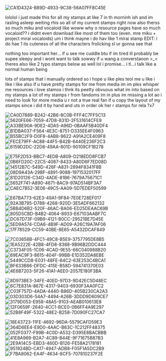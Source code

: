 ![CA1D4324-B89D-4933-9C38-56A07FF8C45E](https://github.com/koryeone/README/assets/135865337/084852df-7faf-4519-8656-f2db21867351)

lololol i just made this for all my stamps at like 7 in th morninh ish and im rasling asleep weiting rhis so all of my current stamps right now 
also therss so much miku and vocaloid like woww why o resource pages have so much vocaloid?? i didnt even download like most of them too (even. mre miku + project mirai vocaloids) um i think mayne i do hav like 1 mirai stamp EDIT: i do hae 1 its cuteness of all the characters frolicking sl ur gonna see that

nothing too important her... if u see me cuddle btu if im tired ill probably be supee sleepy and i wont want to talk sowwy if u wang a converstaoon >_< theres also like 2  typo stamps below as well lol i promise... i tl...i talk like a normal human being

lots of stamps that i manually ordered so i hope u like ples teol me u like i like i like also if u have pretty stamps for me from media im im ples whisper me resources i love stamos i thnk its peetty obvuous what im into based on my stamps a lot of my stamps r from fandoms im in plus im missing a lot ao i need to look for more media u r not a true real fan if u copy the layout of my stamps since i did it by hand and uts in order ok her r stamps for rela ?x7

![CA0D7889-B242-42B6-8C0B-FFF4C7FF5C13](https://github.com/koryeone/README/assets/135865337/6d3e313b-340b-490b-ab45-8199a1524b57) ![5620FE66-7059-47D8-831D-2F531614CFE9](https://github.com/koryeone/README/assets/135865337/17725fb6-e001-4f59-a010-984e7dfaea5e) ![A33BE90A-9DE2-4DA5-A96D-0BAAF5B40DF4](https://github.com/koryeone/README/assets/135865337/018fce71-7535-46a1-9179-83af978271a2) ![B1DBA037-F564-4E3C-8751-D335EE4F0963](https://github.com/koryeone/README/assets/135865337/c1a1c9c8-ba64-427b-88bc-99fcdaf730c7) ![B55BC2F9-D0F8-4AB8-9622-A91A2CE409F8](https://github.com/koryeone/README/assets/135865337/80592d8e-565c-47fd-8724-ba003ab37d5d) ![FECE79FF-AC88-44F5-B42B-6440E236F2C3](https://github.com/koryeone/README/assets/135865337/5bda5ef3-c73b-4844-8eae-d89eebd9c839) ![6159D2DC-22D8-49AA-801D-90109CF1B278](https://github.com/koryeone/README/assets/135865337/60f36e43-f922-470c-89c5-d13fd1206226)

![E75F2D53-BBC7-4EDB-A809-D218EDD8FCB7](https://github.com/koryeone/README/assets/135865337/3820f9a0-eaf6-44e8-920e-580622d994a2) ![0B6FD20C-22C5-4087-8433-A80D6F7ED08D](https://github.com/koryeone/README/assets/135865337/f4d6d396-8c94-4a79-8ba3-44ad17bd7939) ![14512B7C-549D-426F-A831-2894F8341F8B](https://github.com/koryeone/README/assets/135865337/56d4daa5-344e-47ee-8dc3-44a89ff185aa) ![08D9A43A-29BF-4891-9088-1971532017FF](https://github.com/koryeone/README/assets/135865337/6c0c2742-c34f-46e7-b813-90608daf782e) ![81D20126-C34D-4ADE-81B6-7679A75671C1](https://github.com/koryeone/README/assets/135865337/fdd6f439-bcae-43ed-b24b-4f260405c512) ![5652F741-A890-4671-8AC9-97AD514BF3A7](https://github.com/koryeone/README/assets/135865337/5344bc7c-e0fb-4c80-9854-d2febc3307bd) ![CAEC7B52-3E06-49C5-AA09-5D7EDEF50599](https://github.com/koryeone/README/assets/135865337/53e0c90d-eb4e-4b7b-a109-5657ab1ff3ab)

![E67BA773-62E3-49A1-9F84-7E0E728EF017](https://github.com/koryeone/README/assets/135865337/c11bf903-3222-4ae5-815e-656c336397b1) ![92A3B795-D788-4268-920D-3E5ADF662132](https://github.com/koryeone/README/assets/135865337/72088ede-961e-4511-9423-dc2b0ff0966d) ![5BB4D6B2-520F-46AC-BA06-ED25DEAAC69B](https://github.com/koryeone/README/assets/135865337/a2dbd881-3f7f-46ed-9f20-c51169998c6d) ![805D5CBD-B4B2-4064-8933-E67103AABF7C](https://github.com/koryeone/README/assets/135865337/318db8af-bc18-4df1-b9a4-eff0d77d2d1f) ![DC67D73F-09B9-4121-B0CC-29521BE7D45E](https://github.com/koryeone/README/assets/135865337/8d8c8e32-f87e-4a4d-a3a8-d2de7ac39e54) ![5ED9A574-CDA6-4B9F-AD09-A26C19A7AF06](https://github.com/koryeone/README/assets/135865337/c23f21f5-67e7-493d-b5c7-2c728c0f51c2) ![17F78529-CC59-40BE-8E65-A5432DCAF849](https://github.com/koryeone/README/assets/135865337/94b9b243-52dd-4f27-9514-2c59ef67f7e6)

![7C03658B-4FC1-49C8-B5E9-3757795DE8B5](https://github.com/koryeone/README/assets/135865337/641a1dd8-6819-4a64-821e-c4f536603292) ![1EA5222E-42B8-4FD8-8388-9B96B2DDC444](https://github.com/koryeone/README/assets/135865337/f9e2d5c1-c865-4967-8eba-03e8b55b6f2e) ![C3734F05-1C06-4CAD-9E55-66C040988B20](https://github.com/koryeone/README/assets/135865337/da38305a-acb1-4593-acfa-c13f13db0deb) ![69EAC9F3-8615-404F-99BB-E1D352DA8EBE](https://github.com/koryeone/README/assets/135865337/be569649-8bf2-477e-9419-ac0aca9eb86b) ![5449CCD8-E031-48FE-84C2-63E253C4BCA1](https://github.com/koryeone/README/assets/135865337/2f852c21-e619-46fd-9af9-775fe7b3f8a4) ![BF633B86-DFDC-415E-B58D-594741370E03](https://github.com/koryeone/README/assets/135865337/b71946b5-ac9c-46b9-9cb5-94284df8ee5b) ![4E6B7203-5F26-41A1-AEE0-2057E180F3BA](https://github.com/koryeone/README/assets/135865337/16024df0-2836-40e4-afbd-9666740c0cb4)

![8D973BE3-34FE-40ED-97D3-9D42EC5D48EC](https://github.com/koryeone/README/assets/135865337/fad3d3f3-e2f4-466d-8b31-306ff4628dac) ![6C7E831A-867E-4317-9403-6930F3AA0FC2](https://github.com/koryeone/README/assets/135865337/c5e4a99a-9c4d-4918-a3cd-a325ba9d7fcd) ![C03F757D-4ADA-4440-B86D-405B230CA2A3](https://github.com/koryeone/README/assets/135865337/6f00305d-e8b6-4f2c-85c0-c61f2daa97ad) ![03D303D6-54A7-4494-A26B-3DDD9D609CE7](https://github.com/koryeone/README/assets/135865337/7f22507d-3ed5-4ff9-a336-060c562028d7) ![3179D053-E958-48A5-9103-AEAB010613E8](https://github.com/koryeone/README/assets/135865337/3d5162f0-6f40-41bd-b617-62a60ecbc086) ![12F0659F-2640-4CC1-BCE0-0B6FF4A9E297](https://github.com/koryeone/README/assets/135865337/e13b277e-7b70-48b2-9089-b9f14515b2e6) ![52B8F49F-5322-48E2-B258-7D090FC27CA7](https://github.com/koryeone/README/assets/135865337/f92e9e61-efce-428a-8391-a35bcdff6a3a)

 ![18E43723-11FE-4692-96DA-5579CAFD59E3](https://github.com/koryeone/README/assets/135865337/42b3f613-2f4a-4453-ac44-dae76c8b7aa4) ![364D6EE4-E9D0-4AAC-B63C-1C212FF48375](https://github.com/koryeone/README/assets/135865337/88c2dcba-c851-4aef-91e4-0b12e5358161) ![052F0377-F99B-4C0D-A532-D395E8BACBBB](https://github.com/koryeone/README/assets/135865337/cca7a8b7-977e-47f5-839a-91d843e5824a)  ![41E8A969-B2A7-4C89-B44E-9F71675B87B3](https://github.com/koryeone/README/assets/135865337/17dec2f9-70ba-40d3-9238-399a4d2ced44) ![2E9A14C5-EBD3-460D-B126-FE58A2178181](https://github.com/koryeone/README/assets/135865337/5cdbe916-5f9a-4525-964d-d063cd06eb69) ![951924BD-CA17-4947-ADB8-F05F1A5DC2B9](https://github.com/koryeone/README/assets/135865337/91944cdc-93ae-474d-baff-a331bcd3af93) ![F7BA8062-EA4F-4634-8CF5-707810237F2E](https://github.com/koryeone/README/assets/135865337/aac2595a-d2ba-4ddb-9d98-eeba9dc29033)
